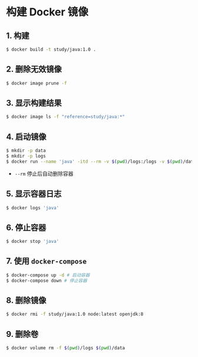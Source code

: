 # 构建 Docker 镜像

## 1. 构建

```bash
$ docker build -t study/java:1.0 .
```

## 2. 删除无效镜像

```bash
$ docker image prune -f
```

## 3. 显示构建结果

```bash
$ docker image ls -f "reference=study/java:*"
```

## 4. 启动镜像

```bash
$ mkdir -p data
$ mkdir -p logs
$ docker run --name 'java' -itd --rm -v $(pwd)/logs:/logs -v $(pwd)/data:/data -p 8080:8080 study/java:1.0
```

- `--rm` 停止后自动删除容器

## 5. 显示容器日志

```bash
$ docker logs 'java'
```

## 6. 停止容器

```bash
$ docker stop 'java'
```

## 7. 使用 `docker-compose`

```bash
$ docker-compose up -d # 启动容器
$ docker-compose down # 停止容器
```

## 8. 删除镜像

```bash
$ docker rmi -f study/java:1.0 node:latest openjdk:8
```

## 9. 删除卷

```bash
$ docker volume rm -f $(pwd)/logs $(pwd)/data
```
